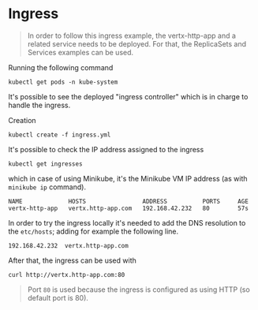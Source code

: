 # Ingress

> In order to follow this ingress example, the vertx-http-app and a related service needs to be deployed.
For that, the ReplicaSets and Services examples can be used.

Running the following command

    kubectl get pods -n kube-system

It's possible to see the deployed "ingress controller" which is in charge to handle the ingress.

Creation

    kubectl create -f ingress.yml

It's possible to check the IP address assigned to the ingress

    kubectl get ingresses
    
which in case of using Minikube, it's the Minikube VM IP address (as with `minikube ip` command).

```
NAME             HOSTS                ADDRESS          PORTS     AGE
vertx-http-app   vertx.http-app.com   192.168.42.232   80        57s
``` 

In order to try the ingress locally it's needed to add the DNS resolution to the `etc/hosts`; adding for example the 
following line.

    192.168.42.232  vertx.http-app.com
    
After that, the ingress can be used with

    curl http://vertx.http-app.com:80

> Port `80` is used because the ingress is configured as using HTTP (so default port is 80).

    